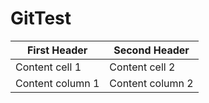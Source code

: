 # GitTest
First Header     | Second Header
---------------- | -------------
Content cell 1   | Content cell 2
Content column 1 | Content column 2
